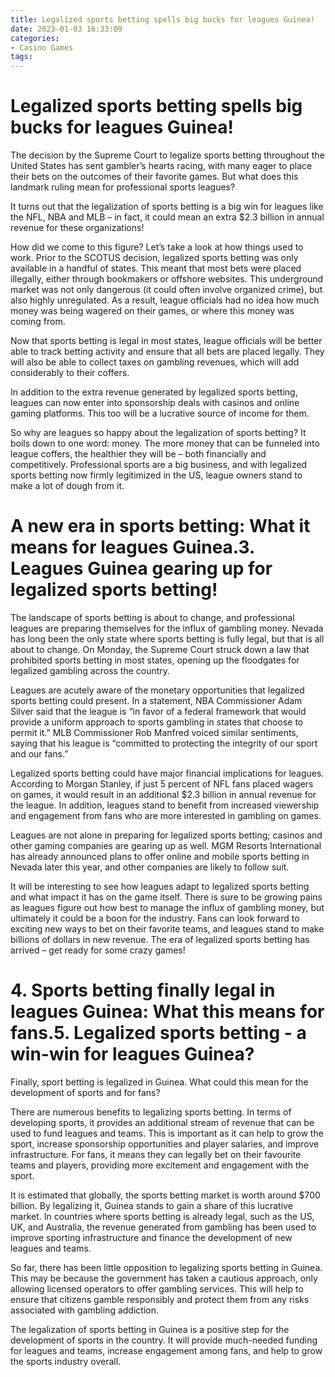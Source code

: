 ```yaml
---
title: Legalized sports betting spells big bucks for leagues Guinea!
date: 2023-01-03 16:33:09
categories:
- Casino Games
tags:
---
```



#  Legalized sports betting spells big bucks for leagues Guinea!

The decision by the Supreme Court to legalize sports betting throughout the United States has sent gambler’s hearts racing, with many eager to place their bets on the outcomes of their favorite games. But what does this landmark ruling mean for professional sports leagues?

It turns out that the legalization of sports betting is a big win for leagues like the NFL, NBA and MLB – in fact, it could mean an extra $2.3 billion in annual revenue for these organizations!

How did we come to this figure? Let’s take a look at how things used to work. Prior to the SCOTUS decision, legalized sports betting was only available in a handful of states. This meant that most bets were placed illegally, either through bookmakers or offshore websites. This underground market was not only dangerous (it could often involve organized crime), but also highly unregulated. As a result, league officials had no idea how much money was being wagered on their games, or where this money was coming from.

Now that sports betting is legal in most states, league officials will be better able to track betting activity and ensure that all bets are placed legally. They will also be able to collect taxes on gambling revenues, which will add considerably to their coffers.

In addition to the extra revenue generated by legalized sports betting, leagues can now enter into sponsorship deals with casinos and online gaming platforms. This too will be a lucrative source of income for them.

So why are leagues so happy about the legalization of sports betting? It boils down to one word: money. The more money that can be funneled into league coffers, the healthier they will be – both financially and competitively. Professional sports are a big business, and with legalized sports betting now firmly legitimized in the US, league owners stand to make a lot of dough from it.

#  A new era in sports betting: What it means for leagues Guinea.3. Leagues Guinea gearing up for legalized sports betting!

The landscape of sports betting is about to change, and professional leagues are preparing themselves for the influx of gambling money. Nevada has long been the only state where sports betting is fully legal, but that is all about to change. On Monday, the Supreme Court struck down a law that prohibited sports betting in most states, opening up the floodgates for legalized gambling across the country.

Leagues are acutely aware of the monetary opportunities that legalized sports betting could present. In a statement, NBA Commissioner Adam Silver said that the league is “in favor of a federal framework that would provide a uniform approach to sports gambling in states that choose to permit it.” MLB Commissioner Rob Manfred voiced similar sentiments, saying that his league is “committed to protecting the integrity of our sport and our fans.”

Legalized sports betting could have major financial implications for leagues. According to Morgan Stanley, if just 5 percent of NFL fans placed wagers on games, it would result in an additional $2.3 billion in annual revenue for the league. In addition, leagues stand to benefit from increased viewership and engagement from fans who are more interested in gambling on games.

Leagues are not alone in preparing for legalized sports betting; casinos and other gaming companies are gearing up as well. MGM Resorts International has already announced plans to offer online and mobile sports betting in Nevada later this year, and other companies are likely to follow suit.

It will be interesting to see how leagues adapt to legalized sports betting and what impact it has on the game itself. There is sure to be growing pains as leagues figure out how best to manage the influx of gambling money, but ultimately it could be a boon for the industry. Fans can look forward to exciting new ways to bet on their favorite teams, and leagues stand to make billions of dollars in new revenue. The era of legalized sports betting has arrived – get ready for some crazy games!

# 4. Sports betting finally legal in leagues Guinea: What this means for fans.5. Legalized sports betting - a win-win for leagues Guinea?

Finally, sport betting is legalized in Guinea. What could this mean for the development of sports and for fans?

There are numerous benefits to legalizing sports betting. In terms of developing sports, it provides an additional stream of revenue that can be used to fund leagues and teams. This is important as it can help to grow the sport, increase sponsorship opportunities and player salaries, and improve infrastructure. For fans, it means they can legally bet on their favourite teams and players, providing more excitement and engagement with the sport.

It is estimated that globally, the sports betting market is worth around $700 billion. By legalizing it, Guinea stands to gain a share of this lucrative market. In countries where sports betting is already legal, such as the US, UK, and Australia, the revenue generated from gambling has been used to improve sporting infrastructure and finance the development of new leagues and teams.

So far, there has been little opposition to legalizing sports betting in Guinea. This may be because the government has taken a cautious approach, only allowing licensed operators to offer gambling services. This will help to ensure that citizens gamble responsibly and protect them from any risks associated with gambling addiction.

The legalization of sports betting in Guinea is a positive step for the development of sports in the country. It will provide much-needed funding for leagues and teams, increase engagement among fans, and help to grow the sports industry overall.